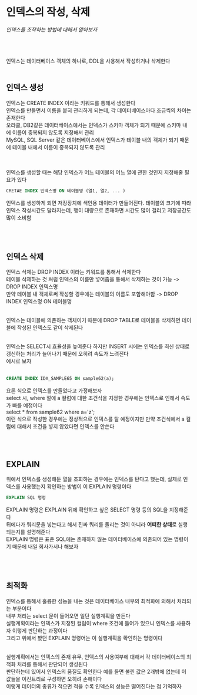 # 인덱스의 작성, 삭제
_인덱스를 조작하는 방법에 대해서 알아보자_ <br>
<br><br><br>

인덱스는 데이터베이스 객체의 하나로, DDL을 사용해서 작성하거나 삭제한다 <br>
<br>

## 인덱스 생성
인덱스는 CREATE INDEX 이라는 키워드를 통해서 생성한다 <br>
인덱스를 만들면서 이름을 붙혀 관리하게 되는데, 각 데이터베이스마다 조금씩의 차이는 존재한다 <br>
오라클, DB2같은 데이터베이스에서는 인덱스가 스키마 객체가 되기 때문에 스키마 내에 이름이 중복되지 않도록 지정해서 관리 <br>
MySQL, SQL Server 같은 데이터베이스에서 인덱스가 테이블 내의 객체가 되기 때문에 테이블 내에서 이름이 중복되지 않도록 관리 <br>
<br><br>

인덱스를 생성할 때는 해당 인덱스가 어느 테이블의 어느 열에 관한 것인지 지정해줄 필요가 있다 <br>
```sql
CRETAE INDEX 인덱스명 ON 테이블명 (열1, 열2, ... )
```

인덱스를 생성하게 되면 저장장치에 색인용 데이터가 만들어진다. 테이블의 크기에 따라 인덱스 작성시간도 달라지는데, 행이 대량으로 존재하면 시간도 많이 걸리고 저장공간도 많이 소비함 <br>
<br><br><br>

## 인덱스 삭제
인덱스 삭제는 DROP INDEX 이라는 키워드를 통해서 삭제한다 <br>
테이블 삭제하는 것 처럼 인덱스의 이름만 넣어줌을 통해서 삭제하는 것이 가능 -> DROP INDEX 인덱스명 <br>
만약 테이블 내 객체로써 작성할 경우에는 테이블의 이름도 포함해야함 -> DROP INDEX 인덱스명 ON 테이블명 <br>
<br>

인덱스는 테이블에 의존하는 객체이기 때문에 DROP TABLE로 테이블을 삭제하면 테이블에 작성된 인덱스도 같이 삭제된다 <br>
<br>

인덱스는 SELECT시 효율성을 높여준다 하지만 INSERT 시에는 인덱스를 최신 상태로 갱신하는 처리가 늘어나기 때문에 오히려 속도가 느려진다 <br>
예시로 보자 <br>
<br>

```sql
CREATE INDEX IDX_SAMPLE65 ON sample62(a);
```
요론 식으로 인덱스를 만들었다고 가정해보자 <br>
select 시, where 절에 a 컬럼에 대한 조건식을 지정한 경우에는 인덱스로 인해서 속도가 빠를 예정이다 <br>
select * from sample62 where a='z'; <br>
이런 식으로 작성한 경우에는 정상적으로 인덱스를 탈 예정이지만 만약 조건식에서 a 컬럼에 대해서 조건을 넣지 않았다면 인덱스를 안쓴다 <br>
<br><br><br>

## EXPLAIN
위에서 인덱스를 생성해둔 열을 조회하는 경우에는 인덱스를 탄다고 했는데, 실제로 인덱스를 사용했는지 확인하는 방법이 이 EXPLAIN 명령이다 <br>
```sql
EXPLAIN SQL 명령
```
EXPLAIN 명령은 EXPLAIN 뒤에 확인하고 싶은 SELECT 명령 등의 SQL을 지정해준다 <br>
뒤에다가 쿼리문을 넣는다고 해서 진짜 쿼리를 돌리는 것이 아니라 **어떠한 상태**로 실행되는지를 설명해준다 <br>
EXPLAIN 명령은 표준 SQL에는 존재하지 않는 데이터베이스에 의존되어 있는 명령이기 때문에 내일 회사가서나 해보자 <br>
<br><br><br>

## 최적화
인덱스를 통해서 훌륭한 성능을 내는 것은 데이터베이스 내부의 최적화에 의해서 처리되는 부분이다 <br>
내부 처리는 select 문이 들어오면 일단 실행계획을 만든다 <br>
실행계획이라는 인덱스가 지정된 컬럼이 where 조건에 들어가 있으니 인덱스를 사용하자 이렇게 판단하는 과정이다 <br>
그리고 위에서 봤던 EXPLAIN 명령어는 이 실행계획을 확인하는 명령이다 <br>
<br>

실행계획에서는 인덱스의 존재 유무, 인덱스의 사용여부에 대해서 각 데이터베이스의 최적화 처리를 통해서 판단되어 생성된다 <br>
판단하는데 있어서 인덱스의 품질도 확인한다 예를 들면 불린 값은 2개밖에 없는데 이 값들을 이진트리로 구성하면 오히려 손해이다 <br>
이렇게 데이터의 종류가 적으면 적을 수록 인덱스의 성능은 떨어진다는 점 기억하자 <br>
<br><br><br>


<br><br><br><br><br><br><br><br><br><br>